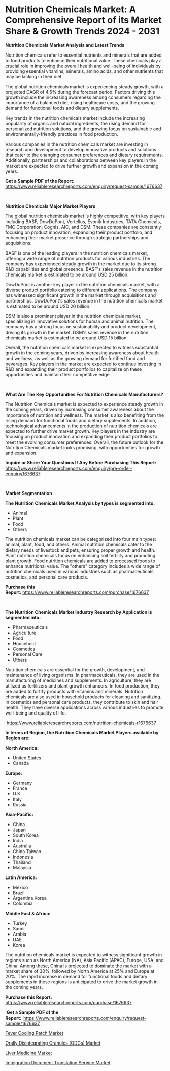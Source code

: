 <p><h1>Nutrition Chemicals Market: A Comprehensive Report of its Market Share & Growth Trends 2024 - 2031</h1></p><p><strong>Nutrition Chemicals Market Analysis and Latest Trends</strong></p>
<p><p>Nutrition chemicals refer to essential nutrients and minerals that are added to food products to enhance their nutritional value. These chemicals play a crucial role in improving the overall health and well-being of individuals by providing essential vitamins, minerals, amino acids, and other nutrients that may be lacking in their diet.</p><p>The global nutrition chemicals market is experiencing steady growth, with a projected CAGR of 4.5% during the forecast period. Factors driving this growth include the increasing awareness among consumers regarding the importance of a balanced diet, rising healthcare costs, and the growing demand for functional foods and dietary supplements.</p><p>Key trends in the nutrition chemicals market include the increasing popularity of organic and natural ingredients, the rising demand for personalized nutrition solutions, and the growing focus on sustainable and environmentally-friendly practices in food production.</p><p>Various companies in the nutrition chemicals market are investing in research and development to develop innovative products and solutions that cater to the changing consumer preferences and dietary requirements. Additionally, partnerships and collaborations between key players in the market are expected to drive further growth and expansion in the coming years.</p></p>
<p><strong>Get a Sample PDF of the Report:&nbsp;</strong> <a href="https://www.reliableresearchreports.com/enquiry/request-sample/1676637">https://www.reliableresearchreports.com/enquiry/request-sample/1676637</a></p>
<p>&nbsp;</p>
<p><strong>Nutrition Chemicals Major Market Players</strong></p>
<p><p>The global nutrition chemicals market is highly competitive, with key players including BASF, DowDuPont, Vertellus, Evonik Industries, TATA Chemicals, FMC Corporation, Cognis, AIC, and DSM. These companies are constantly focusing on product innovation, expanding their product portfolio, and enhancing their market presence through strategic partnerships and acquisitions.</p><p>BASF is one of the leading players in the nutrition chemicals market, offering a wide range of nutrition products for various industries. The company has experienced steady growth in the market due to its strong R&D capabilities and global presence. BASF's sales revenue in the nutrition chemicals market is estimated to be around USD 25 billion.</p><p>DowDuPont is another key player in the nutrition chemicals market, with a diverse product portfolio catering to different applications. The company has witnessed significant growth in the market through acquisitions and partnerships. DowDuPont's sales revenue in the nutrition chemicals market is estimated to be around USD 20 billion.</p><p>DSM is also a prominent player in the nutrition chemicals market, specializing in innovative solutions for human and animal nutrition. The company has a strong focus on sustainability and product development, driving its growth in the market. DSM's sales revenue in the nutrition chemicals market is estimated to be around USD 15 billion.</p><p>Overall, the nutrition chemicals market is expected to witness substantial growth in the coming years, driven by increasing awareness about health and wellness, as well as the growing demand for fortified food and beverages. Key players in the market are expected to continue investing in R&D and expanding their product portfolios to capitalize on these opportunities and maintain their competitive edge.</p></p>
<p>&nbsp;</p>
<p><strong>What Are The Key Opportunities For Nutrition Chemicals Manufacturers?</strong></p>
<p><p>The Nutrition Chemicals market is expected to experience steady growth in the coming years, driven by increasing consumer awareness about the importance of nutrition and wellness. The market is also benefiting from the rising demand for functional foods and dietary supplements. In addition, technological advancements in the production of nutrition chemicals are expected to further drive market growth. Key players in the industry are focusing on product innovation and expanding their product portfolios to meet the evolving consumer preferences. Overall, the future outlook for the Nutrition Chemicals market looks promising, with opportunities for growth and expansion.</p></p>
<p><strong>Inquire or Share Your Questions If Any Before Purchasing This Report:</strong> <a href="https://www.reliableresearchreports.com/enquiry/pre-order-enquiry/1676637">https://www.reliableresearchreports.com/enquiry/pre-order-enquiry/1676637</a></p>
<p>&nbsp;</p>
<p><strong>Market Segmentation</strong></p>
<p><strong>The Nutrition Chemicals Market Analysis by types is segmented into:</strong></p>
<p><ul><li>Animal</li><li>Plant</li><li>Food</li><li>Others</li></ul></p>
<p><p>The nutrition chemicals market can be categorized into four main types: animal, plant, food, and others. Animal nutrition chemicals cater to the dietary needs of livestock and pets, ensuring proper growth and health. Plant nutrition chemicals focus on enhancing soil fertility and promoting plant growth. Food nutrition chemicals are added to processed foods to enhance nutritional value. The "others" category includes a wide range of nutrition chemicals used in various industries such as pharmaceuticals, cosmetics, and personal care products.</p></p>
<p><strong>Purchase this Report:&nbsp;</strong><a href="https://www.reliableresearchreports.com/purchase/1676637">https://www.reliableresearchreports.com/purchase/1676637</a></p>
<p>&nbsp;</p>
<p><strong>The Nutrition Chemicals Market Industry Research by Application is segmented into:</strong></p>
<p><ul><li>Pharmaceuticals</li><li>Agriculture</li><li>Food</li><li>Household</li><li>Cosmetics</li><li>Personal Care</li><li>Others</li></ul></p>
<p><p>Nutrition chemicals are essential for the growth, development, and maintenance of living organisms. In pharmaceuticals, they are used in the manufacturing of medicines and supplements. In agriculture, they are utilized as fertilizers and plant growth enhancers. In food production, they are added to fortify products with vitamins and minerals. Nutrition chemicals are also used in household products for cleaning and sanitizing. In cosmetics and personal care products, they contribute to skin and hair health. They have diverse applications across various industries to promote well-being and quality of life.</p></p>
<p><a href="https://www.reliableresearchreports.com/nutrition-chemicals-r1676637">&nbsp;https://www.reliableresearchreports.com/nutrition-chemicals-r1676637</a></p>
<p><strong>In terms of Region, the Nutrition Chemicals Market Players available by Region are:</strong></p>
<p>
    <p> <strong> North America: </strong>
        <ul>
            <li>United States</li>
            <li>Canada</li>
        </ul>
        </p> 
    <p> <strong> Europe: </strong>
        <ul>
            <li>Germany</li>
            <li>France</li>
            <li>U.K.</li>
            <li>Italy</li>
            <li>Russia</li>
        </ul>
        </p> 
    <p> <strong> Asia-Pacific: </strong>
        <ul>
            <li>China</li>
            <li>Japan</li>
            <li>South Korea</li>
            <li>India</li>
            <li>Australia</li>
            <li>China Taiwan</li>
            <li>Indonesia</li>
            <li>Thailand</li>
            <li>Malaysia</li>
        </ul>
        </p> 
    <p> <strong> Latin America: </strong>
        <ul>
            <li>Mexico</li>
            <li>Brazil</li>
            <li>Argentina Korea</li>
            <li>Colombia</li>
        </ul>
        </p> 
    <p> <strong> Middle East & Africa: </strong>
        <ul>
            <li>Turkey</li>
            <li>Saudi</li>
            <li>Arabia</li>
            <li>UAE</li>
            <li>Korea</li>
        </ul>
    </p>
    </p>
<p><p>The nutrition chemicals market is expected to witness significant growth in regions such as North America (NA), Asia Pacific (APAC), Europe, USA, and China. Among these, China is projected to dominate the market with a market share of 30%, followed by North America at 25% and Europe at 20%. The rapid increase in demand for functional foods and dietary supplements in these regions is anticipated to drive the market growth in the coming years.</p></p>
<p><strong>Purchase this Report: </strong><a href="https://www.reliableresearchreports.com/purchase/1676637">https://www.reliableresearchreports.com/purchase/1676637</a></p>
<p>&nbsp;<strong>Get a Sample PDF of the Report:&nbsp;&nbsp;</strong><a href="https://www.reliableresearchreports.com/enquiry/request-sample/1676637">https://www.reliableresearchreports.com/enquiry/request-sample/1676637</a></p>
<p><strong></strong></p>
<p><p><a href="https://github.com/ruddyyedelwadw/Market-Research-Report-List-2/blob/main/fever-cooling-patch-market.md">Fever Cooling Patch Market</a></p><p><a href="https://www.linkedin.com/pulse/orally-disintegrating-granules-odgs-market-exploring-share-trends-qqeoe">Orally Disintegrating Granules (ODGs) Market</a></p><p><a href="https://github.com/lorenzaSchmeler/Market-Research-Report-List-1/blob/main/liver-medicine-market.md">Liver Medicine Market</a></p><p><a href="https://www.linkedin.com/pulse/immigration-document-translation-service-market-size-trends-cfxie">Immigration Document Translation Service Market</a></p></p>